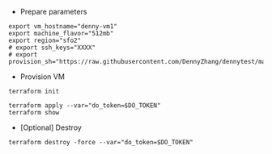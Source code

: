 - Prepare parameters
```
export vm_hostname="denny-vm1"
export machine_flavor="512mb"
export region="sfo2"
# export ssh_keys="XXXX"
# export provision_sh="https://raw.githubusercontent.com/DennyZhang/dennytest/master/hashicorp_terraform/userdata.sh"
```

- Provision VM
```
terraform init

terraform apply --var="do_token=$DO_TOKEN"
terraform show
```

- [Optional] Destroy
```
terraform destroy -force --var="do_token=$DO_TOKEN"
```
